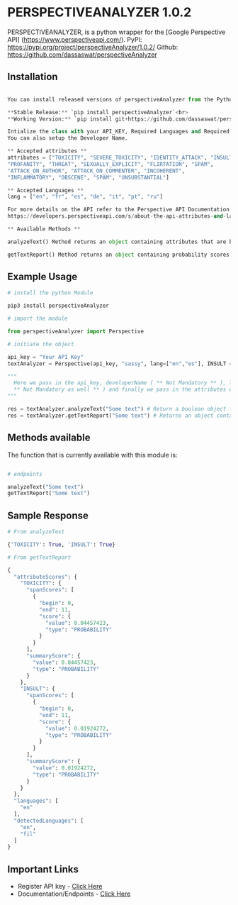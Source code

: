 # PERSPECTIVEANALYZER 1.0.2

PERSPECTIVEANALYZER, is a python wrapper for the
[Google Perspective API] (https://www.perspectiveapi.com/).
PyPI: https://pypi.org/project/perspectiveAnalyzer/1.0.2/
Github: https://github.com/dassaswat/perspectiveAnalyzer

## Installation

```python

You can install released versions of perspectiveAnalyzer from the Python Package Index with pip or a similar tool:

**Stable Release:** `pip install perspectiveAnalyzer`<br>
**Working Version:** `pip install git+https://github.com/dassaswat/perspectiveAnalyzer.git`

Intialize the class with your API_KEY, Required Languages and Required Attributes and their respective thresholds in \*\*kwargs
You can also setup the Developer Name.

** Accepted attributes **
attributes = ["TOXICITY", "SEVERE_TOXICITY", "IDENTITY_ATTACK", "INSULT",
"PROFANITY", "THREAT", "SEXUALLY_EXPLICIT", "FLIRTATION", "SPAM",
"ATTACK_ON_AUTHOR", "ATTACK_ON_COMMENTER", "INCOHERENT",
"INFLAMMATORY", "OBSCENE", "SPAM", "UNSUBSTANTIAL"]

** Accepted Languages **
lang = ["en", "fr", "es", "de", "it", "pt", "ru"]

For more details on the API refer to the Perspective API Documentation
https://developers.perspectiveapi.com/s/about-the-api-attributes-and-languages

** Available Methods **

analyzeText() Method returns an object containing attributes that are booleans (either True or False) .If the returned summary score falls beyond the threshold specified it return True else False.

getTextReport() Method returns an object containing probability scores for all the attributes that was passed during the initialization.

```

## Example Usage

```python
# install the python Module

pip3 install perspectiveAnalyzer

```

```python
# import the module

from perspectiveAnalyzer import Perspective

# initiate the object

api_key = "Your API Key"
textAnalyzer = Perspective(api_key, "sassy", lang=["en","es"], INSULT = 0.75, TOXICITY = 0.75,SPAM= 0.75,)

"""
  Here we pass in the api_key, developerName ( ** Not Mandatory ** ), lang which is a list( defaults to just "en"
  ** Not Mandatory as well ** ) and finally we pass in the attributes with their threshold values.
"""

res = textAnalyzer.analyzeText("Some text") # Return a boolean object for the provided attribute
res = textAnalyzer.getTextReport("Some text") # Returns an object containing the probability scores for the provided attributes
```

## Methods available

The function that is currently available with this module is:

```python

# endpoints

analyzeText("Some text")
getTextReport("Some text")

```

## Sample Response

```python
# From analyzeText

{'TOXICITY': True, 'INSULT': True}

# From getTextReport

{
  "attributeScores": {
    "TOXICITY": {
      "spanScores": [
        {
          "begin": 0,
          "end": 11,
          "score": {
            "value": 0.04457423,
            "type": "PROBABILITY"
          }
        }
      ],
      "summaryScore": {
        "value": 0.04457423,
        "type": "PROBABILITY"
      }
    },
    "INSULT": {
      "spanScores": [
        {
          "begin": 0,
          "end": 11,
          "score": {
            "value": 0.01924272,
            "type": "PROBABILITY"
          }
        }
      ],
      "summaryScore": {
        "value": 0.01924272,
        "type": "PROBABILITY"
      }
    }
  },
  "languages": [
    "en"
  ],
  "detectedLanguages": [
    "en",
    "fil"
  ]
}

```

## Important Links

- Register API key - [Click Here](https://docs.google.com/forms/d/e/1FAIpQLSdhBBnVVVbXSElby-jhNnEj-Zwpt5toQSCFsJerGfpXW66CuQ/viewform)
- Documentation/Endpoints - [Click Here](https://developers.perspectiveapi.com/s/)
